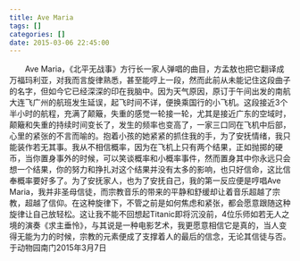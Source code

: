```yaml
---
title: Ave Maria
tags: []
categories: []
date: 2015-03-06 22:45:00 
---
```



&emsp;&emsp;Ave Maria，《北平无战事》方行长一家人弹唱的曲目，方孟敖也把它翻译成万福玛利亚，对我而言旋律熟悉，甚至能哼上一段，然而此前从未能记住这段曲子的名字，但如今它已经深深的印在我脑中。因为天气原因，原订于午间出发的南航大连飞广州的航班发生延误，起飞时间不详，便换乘国行的小飞机。这段接近3个半小时的航程，充满了颠簸，失重的感觉一轮接一轮，尤其是接近广东的空域时，颠簸和失重的持续时间变长了，发生的频率也变高了，一家三口同在飞机中后部，心里的紧张的不言而喻的。抱着小孩的她紧紧的抓住我的手，为了安抚情绪，我只能装作若无其事。我从不相信概率，因为在飞机上只有两个结果，正如抛掷的硬币，当你置身事外的时候，可以笑谈概率和小概率事件，然而置身其中你永远只会想一个结果，你的努力和挣扎对这个结果并没有太多的影响，也只好信命，这比信奉概率要好多了。为了安抚家人，也为了安抚自己，我的第一反应便是哼唱Ave Maria，我并非圣母信徒，而宗教音乐的带来的平静和舒缓却让着音乐超越了宗教，超越了信仰。在这种旋律下，不管之前是如何焦虑和紧张，都会愿意跟随这种旋律让自己放轻松。这让我不能不回想起Titanic即将沉没前，4位乐师如若无人之境的演奏《求主垂怜》，与其说是一种电影艺术，我更愿意相信它是真的，当人变得无能为力的时候，宗教的元素便成了支撑着人的最后的信念，无论其信徒与否。于动物园南门2015年3月7日